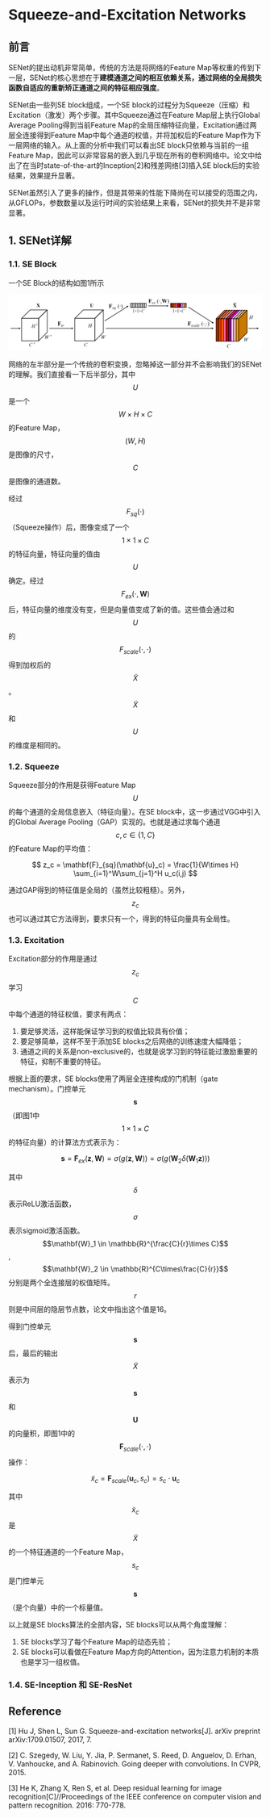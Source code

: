 # Squeeze-and-Excitation Networks

## 前言

SENet的提出动机非常简单，传统的方法是将网络的Feature Map等权重的传到下一层，SENet的核心思想在于**建模通道之间的相互依赖关系，通过网络的全局损失函数自适应的重新矫正通道之间的特征相应强度**。

SENet由一些列SE block组成，一个SE block的过程分为Squeeze（压缩）和Excitation（激发）两个步骤。其中Squeeze通过在Feature Map层上执行Global Average Pooling得到当前Feature Map的全局压缩特征向量，Excitation通过两层全连接得到Feature Map中每个通道的权值，并将加权后的Feature Map作为下一层网络的输入。从上面的分析中我们可以看出SE block只依赖与当前的一组Feature Map，因此可以非常容易的嵌入到几乎现在所有的卷积网络中。论文中给出了在当时state-of-the-art的Inception\[2\]和残差网络\[3\]插入SE block后的实验结果，效果提升显著。

SENet虽然引入了更多的操作，但是其带来的性能下降尚在可以接受的范围之内，从GFLOPs，参数数量以及运行时间的实验结果上来看，SENet的损失并不是非常显著。

## 1. SENet详解

### 1.1. SE Block

一个SE Block的结构如图1所示

![](/assets/SENet_1.png)

网络的左半部分是一个传统的卷积变换，忽略掉这一部分并不会影响我们的SENet的理解。我们直接看一下后半部分，其中$$U$$是一个$$W\times H\times C$$的Feature Map，$$(W,H)$$是图像的尺寸，$$C$$是图像的通道数。

经过$$F_{sq}(\cdot)$$（Squeeze操作）后，图像变成了一个$$1\times1\times C$$的特征向量，特征向量的值由$$U$$确定。经过$$F_{ex}(\cdot,\mathbf{W})$$后，特征向量的维度没有变，但是向量值变成了新的值。这些值会通过和$$U$$的$$F_{scale}(\cdot,\cdot)$$得到加权后的$$\tilde{X}$$。$$\tilde{X}$$和$$U$$的维度是相同的。

### 1.2. Squeeze

Squeeze部分的作用是获得Feature Map $$U$$的每个通道的全局信息嵌入（特征向量）。在SE block中，这一步通过VGG中引入的Global Average Pooling（GAP）实现的。也就是通过求每个通道$$c, c\in\{1,C\}$$的Feature Map的平均值：

$$
z_c = \mathbf{F}_{sq}(\mathbf{u}_c) = \frac{1}{W\times H} \sum_{i=1}^W\sum_{j=1}^H u_c(i,j)
$$

通过GAP得到的特征值是全局的（虽然比较粗糙）。另外，$$z_c$$也可以通过其它方法得到，要求只有一个，得到的特征向量具有全局性。

### 1.3. Excitation

Excitation部分的作用是通过$$z_c$$学习$$C$$中每个通道的特征权值，要求有两点：

1. 要足够灵活，这样能保证学习到的权值比较具有价值；
2. 要足够简单，这样不至于添加SE blocks之后网络的训练速度大幅降低；
3. 通道之间的关系是non-exclusive的，也就是说学习到的特征能过激励重要的特征，抑制不重要的特征。

根据上面的要求，SE blocks使用了两层全连接构成的门机制（gate mechanism）。门控单元$$\mathbf{s}$$（即图1中$$1\times1\times C$$的特征向量）的计算法方式表示为：

$$
\mathbf{s} = \mathbf{F}_{ex}(\mathbf{z}, \mathbf{W}) = \sigma(g(\mathbf{z}, \mathbf{W})) = \sigma(g(\mathbf{W}_2 \delta(\mathbf{W}_1 \mathbf{z})))
$$

其中$$\delta$$表示ReLU激活函数，$$\sigma$$表示sigmoid激活函数。$$\mathbf{W}_1 \in \mathbb{R}^{\frac{C}{r}\times C}$$, $$\mathbf{W}_2 \in \mathbb{R}^{C\times\frac{C}{r}}$$分别是两个全连接层的权值矩阵。$$r$$则是中间层的隐层节点数，论文中指出这个值是16。

得到门控单元$$\mathbf{s}$$后，最后的输出$$\tilde{X}$$表示为$$\mathbf{s}$$和$$\mathbf{U}$$的向量积，即图1中的$$\mathbf{F}_{scale}(\cdot,\cdot)$$操作：

$$
\tilde{x}_c = \mathbf{F}_{scale}(\mathbf{u}_c,s_c) = s_c \cdot \mathbf{u}_c
$$

其中$$\tilde{x}_c$$是$$\tilde{X}$$的一个特征通道的一个Feature Map，$$s_c$$是门控单元$$\mathbf{s}$$（是个向量）中的一个标量值。

以上就是SE blocks算法的全部内容，SE blocks可以从两个角度理解：

1. SE blocks学习了每个Feature Map的动态先验；
2. SE blocks可以看做在Feature Map方向的Attention，因为注意力机制的本质也是学习一组权值。

### 1.4. SE-Inception 和 SE-ResNet




## Reference

\[1\] Hu J, Shen L, Sun G. Squeeze-and-excitation networks\[J\]. arXiv preprint arXiv:1709.01507, 2017, 7.

\[2\] C. Szegedy, W. Liu, Y. Jia, P. Sermanet, S. Reed, D. Anguelov, D. Erhan, V. Vanhoucke, and A. Rabinovich. Going deeper with convolutions. In CVPR, 2015.

\[3\] He K, Zhang X, Ren S, et al. Deep residual learning for image recognition\[C\]//Proceedings of the IEEE conference on computer vision and pattern recognition. 2016: 770-778.

